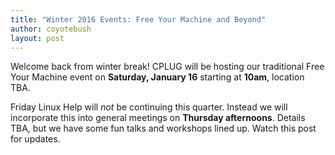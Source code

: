 ```yaml
---
title: "Winter 2016 Events: Free Your Machine and Beyond"
author: coyotebush
layout: post
---
```


Welcome back from winter break! CPLUG will be hosting our traditional Free Your Machine event on **Saturday, January 16** starting at **10am**, location TBA.

Friday Linux Help will *not* be continuing this quarter. Instead we will incorporate this into general meetings on **Thursday afternoons**. Details TBA, but we have some fun talks and workshops lined up. Watch this post for updates.

